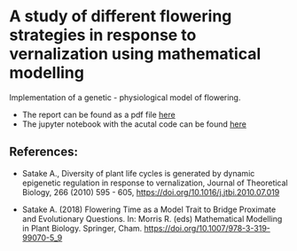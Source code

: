 # A study of different flowering strategies in response to vernalization using mathematical modelling
Implementation of a genetic - physiological model of flowering.

- The report can be found as a pdf file [here](Report.pdf)
- The jupyter notebook with the acutal code can be found [here](Model.ipynb)

## References:
- Satake A., Diversity of plant life cycles is generated by dynamic epigenetic regulation in response to vernalization, Journal of Theoretical Biology, 266 (2010) 595 - 605, https://doi.org/10.1016/j.jtbi.2010.07.019
 
- Satake A. (2018) Flowering Time as a Model Trait to Bridge Proximate and Evolutionary Questions. In: Morris R. (eds) Mathematical Modelling in Plant Biology. Springer, Cham. https://doi.org/10.1007/978-3-319-99070-5_9
